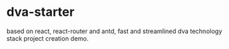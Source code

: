 # dva-starter
based on react, react-router and antd, fast and streamlined dva technology stack project creation demo.
